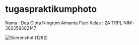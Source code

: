 # tugaspraktikumphoto
Nama : Dea Cipta Ningrum Aimanta Putri
Kelas : 2A TRPL
NIM : 362358302147

![Screenshot (1262)](https://github.com/user-attachments/assets/27f7a7bf-d472-44d4-b7c9-6844dc471269)


